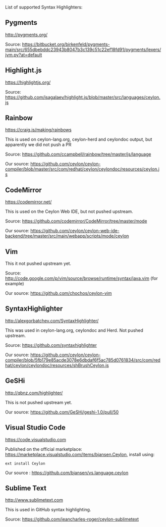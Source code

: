 List of supported Syntax Highlighters:

## Pygments

http://pygments.org/

Source: https://bitbucket.org/birkenfeld/pygments-main/src/655dbebddc23943b8047b3c139c51c22ef18fd91/pygments/lexers/jvm.py?at=default

## Highlight.js

https://highlightjs.org/

Source: https://github.com/isagalaev/highlight.js/blob/master/src/languages/ceylon.js

## Rainbow

https://craig.is/making/rainbows

This is used on ceylon-lang.org, ceylon-herd and ceylondoc output, but apparently we did not push a PR

Source: https://github.com/ccampbell/rainbow/tree/master/js/language

Our source: https://github.com/ceylon/ceylon-compiler/blob/master/src/com/redhat/ceylon/ceylondoc/resources/ceylon.js

## CodeMirror

https://codemirror.net/

This is used on the Ceylon Web IDE, but not pushed upstream.

Source: https://github.com/codemirror/CodeMirror/tree/master/mode

Our source: https://github.com/ceylon/ceylon-web-ide-backend/tree/master/src/main/webapp/scripts/mode/ceylon

## Vim

This it not pushed upstream yet.

Source: http://code.google.com/p/vim/source/browse/runtime/syntax/java.vim (for example)

Our source: https://github.com/chochos/ceylon-vim

## SyntaxHighlighter

http://alexgorbatchev.com/SyntaxHighlighter/

This was used in ceylon-lang.org, ceylondoc and Herd. Not pushed upstream.

Source: https://github.com/syntaxhighlighter

Our source: https://github.com/ceylon/ceylon-compiler/blob/5fb179e85acde3078e6dbdaf6f5ac785d0761834/src/com/redhat/ceylon/ceylondoc/resources/shBrushCeylon.js

## GeSHi

http://qbnz.com/highlighter/

This is not pushed upstream yet.

Our source: https://github.com/GeSHi/geshi-1.0/pull/50

## Visual Studio Code

https://code.visualstudio.com

Published on the official marketplace: https://marketplace.visualstudio.com/items/bjansen.Ceylon, install using:

    ext install Ceylon

Our source : https://github.com/bjansen/vs.language.ceylon

## Sublime Text

http://www.sublimetext.com

This is used in GitHub syntax highlighting.

Source: https://github.com/jeancharles-roger/ceylon-sublimetext
